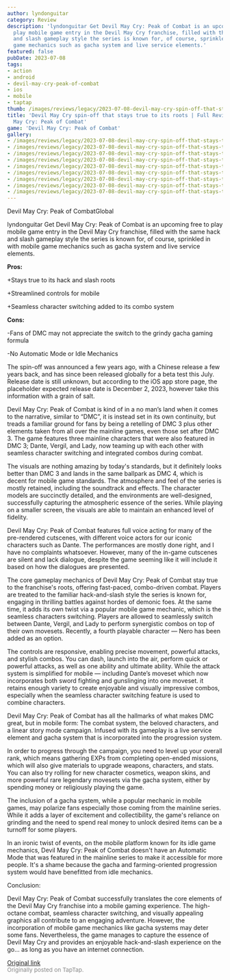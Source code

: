 ```yaml
---
author: lyndonguitar
category: Review
description: 'lyndonguitar Get Devil May Cry: Peak of Combat is an upcoming free to
  play mobile game entry in the Devil May Cry franchise, filled with the same hack
  and slash gameplay style the series is known for, of course, sprinkled in with mobile
  game mechanics such as gacha system and live service elements.'
featured: false
pubDate: 2023-07-08
tags:
- action
- android
- devil-may-cry-peak-of-combat
- ios
- mobile
- taptap
thumb: /images/reviews/legacy/2023-07-08-devil-may-cry-spin-off-that-stays-true-to-its-roots--full-review---devil-may-cry-peak-of--0.avif
title: 'Devil May Cry spin-off that stays true to its roots | Full Review - Devil
  May Cry: Peak of Combat'
game: 'Devil May Cry: Peak of Combat'
gallery:
- /images/reviews/legacy/2023-07-08-devil-may-cry-spin-off-that-stays-true-to-its-roots--full-review---devil-may-cry-peak-of--0.avif
- /images/reviews/legacy/2023-07-08-devil-may-cry-spin-off-that-stays-true-to-its-roots--full-review---devil-may-cry-peak-of--1.avif
- /images/reviews/legacy/2023-07-08-devil-may-cry-spin-off-that-stays-true-to-its-roots--full-review---devil-may-cry-peak-of--2.avif
- /images/reviews/legacy/2023-07-08-devil-may-cry-spin-off-that-stays-true-to-its-roots--full-review---devil-may-cry-peak-of--3.avif
- /images/reviews/legacy/2023-07-08-devil-may-cry-spin-off-that-stays-true-to-its-roots--full-review---devil-may-cry-peak-of--4.avif
- /images/reviews/legacy/2023-07-08-devil-may-cry-spin-off-that-stays-true-to-its-roots--full-review---devil-may-cry-peak-of--5.avif
- /images/reviews/legacy/2023-07-08-devil-may-cry-spin-off-that-stays-true-to-its-roots--full-review---devil-may-cry-peak-of--6.avif
- /images/reviews/legacy/2023-07-08-devil-may-cry-spin-off-that-stays-true-to-its-roots--full-review---devil-may-cry-peak-of--7.avif
- /images/reviews/legacy/2023-07-08-devil-may-cry-spin-off-that-stays-true-to-its-roots--full-review---devil-may-cry-peak-of--8.avif
---
```

Devil May Cry: Peak of CombatGlobal

lyndonguitar
Get
Devil May Cry: Peak of Combat is an upcoming free to play mobile game entry in the Devil May Cry franchise, filled with the same hack and slash gameplay style the series is known for, of course, sprinkled in with mobile game mechanics such as gacha system and live service elements.


**Pros:**


+Stays true to its hack and slash roots

+Streamlined controls for mobile

+Seamless character switching added to its combo system


**Cons:**


-Fans of DMC may not appreciate the switch to the grindy gacha gaming formula

-No Automatic Mode or Idle Mechanics

The spin-off was announced a few years ago, with a Chinese release a few years back, and has since been released globally for a beta test this July. Release date is still unknown, but according to the iOS app store page, the placeholder expected release date is December 2, 2023, however take this information with a grain of salt.

Devil May Cry: Peak of Combat is kind of in a no man’s land when it comes to the narrative, similar to “DMC”, it is instead set in its own continuity, but treads a familiar ground for fans by being a retelling of DMC 3 plus other elements taken from all over the mainline games, even those set after DMC 3. The game features three mainline characters that were also featured in DMC 3; Dante, Vergil, and Lady, now teaming up with each other with seamless character switching and integrated combos during combat.

The visuals are nothing amazing by today's standards, but it definitely looks better than DMC 3 and lands in the same ballpark as DMC 4, which is decent for mobile game standards. The atmosphere and feel of the series is mostly retained, including the soundtrack and effects. The character models are succinctly detailed, and the environments are well-designed, successfully capturing the atmospheric essence of the series. While playing on a smaller screen, the visuals are able to maintain an enhanced level of fidelity.

Devil May Cry: Peak of Combat features full voice acting for many of the pre-rendered cutscenes, with different voice actors for our iconic characters such as Dante. The performances are mostly done right, and I have no complaints whatsoever. However, many of the in-game cutscenes are silent and lack dialogue, despite the game seeming like it will include it based on how the dialogues are presented.

The core gameplay mechanics of Devil May Cry: Peak of Combat stay true to the franchise's roots, offering fast-paced, combo-driven combat. Players are treated to the familiar hack-and-slash style the series is known for, engaging in thrilling battles against hordes of demonic foes. At the same time, it adds its own twist via a popular mobile game mechanic, which is the seamless characters switching. Players are allowed to seamlessly switch between Dante, Vergil, and Lady to perform synergistic combos on top of their own movesets. Recently, a fourth playable character — Nero  has been added as an option.

The controls are responsive, enabling precise movement, powerful attacks, and stylish combos. You can dash, launch into the air, perform quick or powerful attacks, as well as one ability and ultimate ability. While the attack system is simplified for mobile — including Dante’s moveset which now incorporates both sword fighting and gunslinging into one moveset. it retains enough variety to create enjoyable and visually impressive combos, especially when the seamless character switching feature is used to combine characters.

Devil May Cry: Peak of Combat has all the hallmarks of what makes DMC great, but in mobile form: The combat system, the beloved characters, and a linear story mode campaign. Infused with its gameplay is a live service element and gacha system that is incorporated into the progression system.

In order to progress through the campaign, you need to level up your overall rank, which means gathering EXPs from completing open-ended missions, which will also give materials to upgrade weapons, characters, and stats. You can also try rolling for new character cosmetics, weapon skins, and more powerful rare legendary movesets via the gacha system, either by spending money or religiously playing the game.

The inclusion of a gacha system, while a popular mechanic in mobile games, may polarize fans especially those coming from the mainline series. While it adds a layer of excitement and collectibility, the game's reliance on grinding and the need to spend real money to unlock desired items can be a turnoff for some players.

In an ironic twist of events, on the mobile platform known for its idle game mechanics, Devil May Cry: Peak of Combat doesn't have an Automatic Mode that was featured in the mainline series to make it accessible for more people. It's a shame because the gacha and farming-oriented progression system would have benefitted from idle mechanics.

Conclusion:

Devil May Cry: Peak of Combat successfully translates the core elements of the Devil May Cry franchise into a mobile gaming experience. The high-octane combat, seamless character switching, and visually appealing graphics all contribute to an engaging adventure. However, the incorporation of mobile game mechanics like gacha systems may deter some fans. Nevertheless, the game manages to capture the essence of Devil May Cry and provides an enjoyable hack-and-slash experience on the go… as long as you have an internet connection.

[Original link](https://m.taptap.io/post/5966260?share_id=cbd912929c7c&utm_medium=share&utm_source=discord)<br><span style="font-size: 0.95em; color: #888;">Originally posted on TapTap.</span>